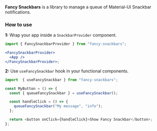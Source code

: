**Fancy Snackbars** is a library to manage a queue of Material-UI Snackbar notifications.

### How to use

**1:** Wrap your app inside a `SnackbarProvider` component.

```jsx
import { FancySnackbarProvider } from "fancy-snackbars";

<FancySnackbarProvider>
  <App />
</FancySnackbarProvider>;
```

**2:** Use `useFancySnackbar` hook in your functional components.

```javascript
import  { useFancySnackbar } from "fancy-snackbars";

const MyButton = () => {
  const { queueFancySnackbar } = useFancySnackbar();

  const handleClick = () => {
    queueFancySnackbar("My message", "info");
  };

  return <button onClick={handleClick}>Show Fancy Snackbar</button>;
};
```

